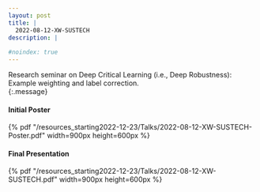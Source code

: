 ```yaml
---
layout: post
title: |
  2022-08-12-XW-SUSTECH
description: | 
    
#noindex: true
---
```


Research seminar on Deep Critical Learning (i.e., Deep Robustness): Example weighting and label correction. <br />
{:.message}

#### Initial Poster
{% pdf "/resources_starting2022-12-23/Talks/2022-08-12-XW-SUSTECH-Poster.pdf" width=900px height=600px %}

#### Final Presentation
{% pdf "/resources_starting2022-12-23/Talks/2022-08-12-XW-SUSTECH.pdf" width=900px height=600px %}